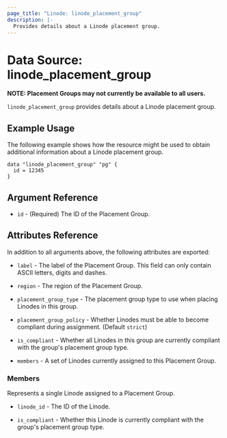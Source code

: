 ```yaml
---
page_title: "Linode: linode_placement_group"
description: |-
  Provides details about a Linode placement group.
---
```


# Data Source: linode\_placement\_group

**NOTE: Placement Groups may not currently be available to all users.**

`linode_placement_group` provides details about a Linode placement group.

## Example Usage

The following example shows how the resource might be used to obtain additional information about a Linode placement group.

```hcl
data "linode_placement_group" "pg" {
  id = 12345
}
```

## Argument Reference

* `id` - (Required) The ID of the Placement Group.

## Attributes Reference

In addition to all arguments above, the following attributes are exported:

* `label` - The label of the Placement Group. This field can only contain ASCII letters, digits and dashes.

* `region` - The region of the Placement Group.

* `placement_group_type` - The placement group type to use when placing Linodes in this group.

* `placement_group_policy` - Whether Linodes must be able to become compliant during assignment. (Default `strict`)

* `is_compliant` - Whether all Linodes in this group are currently compliant with the group's placement group type.

* `members` - A set of Linodes currently assigned to this Placement Group.

### Members

Represents a single Linode assigned to a Placement Group.

* `linode_id` - The ID of the Linode.

* `is_compliant` - Whether this Linode is currently compliant with the group's placement group type.
